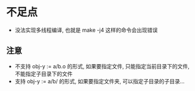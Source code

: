 # 不足点

- 没法实现多线程编译, 也就是 make -j4 这样的命令会出现错误

## 注意

- 不支持 obj-y := a/b.o 的形式, 如果要指定文件, 只能指定当前目录下的文件, 不能指定子目录下的文件
- 支持 obj-y := a/b/ 的形式, 如果要指定文件夹, 可以指定子目录的子目录...
